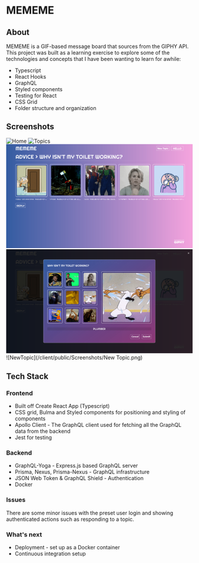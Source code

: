 # MEMEME

## About

MEMEME is a GIF-based message board that sources from the GIPHY API. This project was built as a learning exercise to explore some of the technologies and concepts that I have been wanting to learn for awhile:

- Typescript
- React Hooks
- GraphQL
- Styled components
- Testing for React
- CSS Grid
- Folder structure and organization

## Screenshots

![Home](/client/public/Screenshots/Home.png)
![Topics](/client/public/Screenshots/Topics.png)
![Topic](/client/public/Screenshots/Topic.png)
![Reply](/client/public/Screenshots/Reply.png)
![NewTopic](/client/public/Screenshots/New Topic.png)

## Tech Stack

### Frontend

- Built off Create React App (Typescript)
- CSS grid, Bulma and Styled components for positioning and styling of components
- Apollo Client - The GraphQL client used for fetching all the GraphQL data from the backend
- Jest for testing

### Backend

- GraphQL-Yoga - Express.js based GraphQL server
- Prisma, Nexus, Prisma-Nexus - GraphQL infrastructure
- JSON Web Token & GraphQL Shield - Authentication
- Docker

### Issues

There are some minor issues with the preset user login and showing authenticated actions such as responding to a topic.

### What's next

- Deployment - set up as a Docker container
- Continuous integration setup
